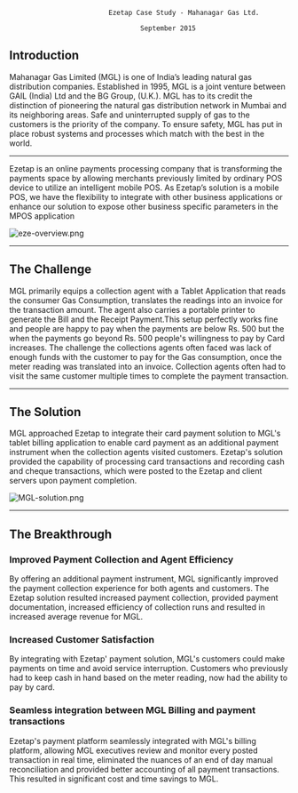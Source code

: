                             Ezetap Case Study - Mahanagar Gas Ltd.

									 September 2015

## Introduction

Mahanagar Gas Limited (MGL) is one of India’s leading natural gas distribution companies. Established in 1995, MGL is a joint venture between GAIL (India) Ltd and the BG Group, (U.K.). MGL has to its credit the distinction of pioneering the natural gas distribution network in Mumbai and its neighboring areas. Safe and uninterrupted supply of gas to the customers is the priority of the company. To ensure safety, MGL has put in place robust systems and processes which match with the best in the world.

---
Ezetap is an online payments processing company that is transforming the
payments space by allowing merchants previously limited by ordinary POS device
to utilize an intelligent mobile POS. As Ezetap’s solution is a mobile POS, we
have the flexibility to integrate with other business applications or enhance
our solution to expose other business specific parameters in the MPOS
application

![eze-overview.png]({{site.baseurl}}/images/eze-overview.png)

---

## The Challenge
MGL primarily equips a collection agent with a Tablet Application that reads the consumer Gas Consumption, translates the readings into an invoice for the transaction amount. The agent also carries a portable printer to generate the Bill and the Receipt Payment.This setup perfectly works fine and people are happy to pay when the payments are below Rs. 500 but the when the payments go beyond Rs. 500 people's willingness to pay by Card increases. The challenge the collections agents often faced was lack of enough funds with the customer to pay for the Gas consumption, once the meter reading was translated into an invoice. Collection agents often had to visit the same customer multiple times to complete the payment transaction.

---

## The Solution

MGL approached Ezetap to integrate their card payment solution to MGL's tablet billing application to enable card payment as an additional payment instrument when the collection agents visited customers. Ezetap's solution provided the capability of processing card transactions and recording cash and cheque transactions, which were posted to the Ezetap and client servers upon payment completion.

![MGL-solution.png]({{site.baseurl}}/images/MGL-solution.png)

---

## The Breakthrough

### Improved Payment Collection and Agent Efficiency

By offering an additional payment instrument, MGL significantly improved the payment collection experience for both agents and customers. The Ezetap solution  resulted increased payment collection, provided payment documentation, increased efficiency of collection runs and resulted in increased average revenue for MGL.

### Increased Customer Satisfaction

By integrating with Ezetap' payment solution, MGL's customers could make payments on time and avoid service interruption. Customers who previously had to keep cash in hand based on the meter reading, now had the ability to pay by card.

### Seamless integration between MGL Billing and payment transactions

Ezetap's payment platform seamlessly integrated with MGL's billing platform, allowing MGL executives review and monitor every posted transaction in real time, eliminated the nuances of an end of day manual reconciliation and provided better accounting of all payment transactions. This resulted in significant cost and time savings to MGL. 
